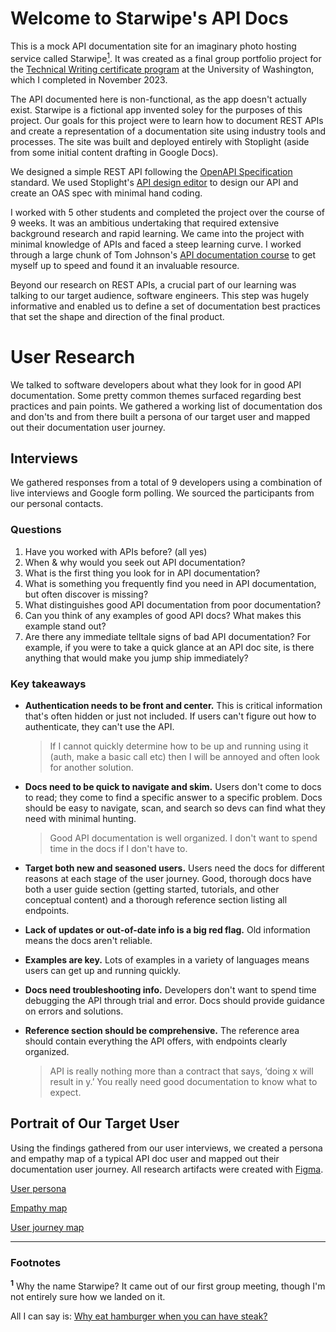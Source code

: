 # Welcome to Starwipe's API Docs
This is a mock API documentation site for an imaginary photo hosting service called Starwipe[<sup>1</sup>](#footnotes). It was created as a final group portfolio project for the [Technical Writing certificate program](https://www.pce.uw.edu/certificates/professional-technical-writing) at the University of Washington, which I completed in November 2023.

The API documented here is non-functional, as the app doesn't actually exist. Starwipe is a fictional app invented soley for the purposes of this project. Our goals for this project were to learn how to document REST APIs and create a representation of a documentation site using industry tools and processes. The site was built and deployed entirely with Stoplight (aside from some initial content drafting in Google Docs).

We designed a simple REST API following the [OpenAPI Specification](https://www.openapis.org/) standard. We used Stoplight's [API design editor](https://meta.stoplight.io/docs/platform/48mdongfx9bug-open-api-design-elements) to design our API and create an OAS spec with minimal hand coding.

I worked with 5 other students and completed the project over the course of 9 weeks. It was an ambitious undertaking that required extensive background research and rapid learning. We came into the project with minimal knowledge of APIs and faced a steep learning curve. I worked through a large chunk of Tom Johnson's [API documentation course](https://idratherbewriting.com/learnapidoc/) to get myself up to speed and found it an invaluable resource.

Beyond our research on REST APIs, a crucial part of our learning was talking to our target audience, software engineers. This step was hugely informative and enabled us to define a set of documentation best practices that set the shape and direction of the final product.

# User Research
We talked to software developers about what they look for in good API documentation. Some pretty common themes surfaced regarding best practices and pain points. We gathered a working list of documentation dos and don'ts and from there built a persona of our target user and mapped out their documentation user journey.

## Interviews
We gathered responses from a total of 9 developers using a combination of live interviews and Google form polling. We sourced the participants from our personal contacts.

### Questions
1. Have you worked with APIs before? (all yes)
2. When & why would you seek out API documentation?
3. What is the first thing you look for in API documentation?
4. What is something you frequently find you need in API documentation, but often discover is missing?
5. What distinguishes good API documentation from poor documentation?
6. Can you think of any examples of good API docs? What makes this example stand out?
7. Are there any immediate telltale signs of bad API documentation? For example, if you were to take a quick glance at an API doc site, is there anything that would make you jump ship immediately?

### Key takeaways
- **Authentication needs to be front and center.** This is critical information that's often hidden or just not included. If users can't figure out how to authenticate, they can't use the API.

   > If I cannot quickly determine how to be up and running using it (auth, make a basic call etc) then I will be annoyed and often look for another solution.

- **Docs need to be quick to navigate and skim.** Users don't come to docs to read; they come to find a specific answer to a specific problem. Docs should be easy to navigate, scan, and search so devs can find what they need with minimal hunting.

   > Good API documentation is well organized. I don't want to spend time in the docs if I don't have to.

- **Target both new and seasoned users.** Users need the docs for different reasons at each stage of the user journey. Good, thorough docs have both a user guide section (getting started, tutorials, and other conceptual content) and a thorough reference section listing all endpoints.

- **Lack of updates or out-of-date info is a big red flag.** Old information means the docs aren't reliable.

- **Examples are key.** Lots of examples in a variety of languages means users can get up and running quickly.

- **Docs need troubleshooting info.** Developers don't want to spend time debugging the API through trial and error. Docs should provide guidance on errors and solutions.

- **Reference section should be comprehensive.** The reference area should contain everything the API offers, with endpoints clearly organized.

   > API is really nothing more than a contract that says, ‘doing x will result in y.’ You really need good documentation to know what to expect.

## Portrait of Our Target User
Using the findings gathered from our user interviews, we created a persona and empathy map of a typical API doc user and mapped out their documentation user journey. All research artifacts were created with [Figma](https://www.figma.com/).

[User persona](https://drive.google.com/file/d/1oLb-2fA2OoBLduLjSTnktbi3vS9e8E9X/view?usp=sharing)

[Empathy map](https://drive.google.com/file/d/159YeafhlNpNJ2OldpS8slnjbvP8vetqu/view?usp=sharing)

[User journey map](https://drive.google.com/file/d/1HWV5-8wq3217up--KO-8V0O_rHLg1Ec0/view?usp=sharing)

---
### Footnotes
<sup>**1**</sup> Why the name Starwipe? It came out of our first group meeting, though I'm not entirely sure how we landed on it. 

All I can say is: [Why eat hamburger when you can have steak?](https://www.youtube.com/watch?v=72bUheqRE5o)
